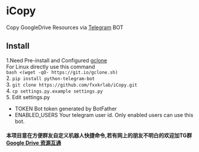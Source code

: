 # iCopy
Copy GoogleDrive Resources via [Telegram](http://telegram.org) BOT

## Install  
1.Need Pre-install and Configured [gclone](https://github.com/donwa/gclone)  
   For Linux directly use this command  
   `bash <(wget -qO- https://git.io/gclone.sh)`  
2. `pip install python-telegram-bot`  
3. `git clone https://github.com/fxxkrlab/iCopy.git`  
4. `cp settings.py.example settings.py`  
5. Edit settings.py  
* TOKEN Bot token generated by BotFather  
* ENABLED_USERS Your telegram user id. Only enabled users can use this bot.  
  
#### 本项目意在方便群友自定义机器人快捷命令,若有网上的朋友不明白的欢迎加TG群 [Google Drive 资源互通](https://t.me/sharegdrive)  